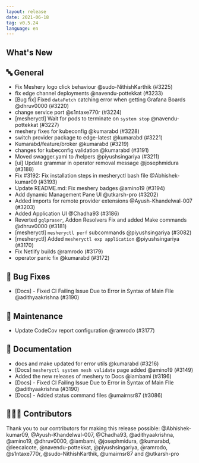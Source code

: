 ```yaml
---
layout: release
date: 2021-06-18
tag: v0.5.24
language: en
---
```


## What's New
## 🔤 General
- Fix Meshery logo click behaviour @sudo-NithishKarthik (#3225)
- fix edge channel deployments @navendu-pottekkat (#3233)
- [Bug fix] Fixed `dataFetch` catching error when getting Grafana Boards @dhruv0000 (#3220)
- change service port @s1ntaxe770r (#3224)
- [mesheryctl] Wait for pods to terminate on `system stop` @navendu-pottekkat (#3227)
- meshery fixes for kubeconfig @kumarabd (#3228)
- switch provider package to edge-latest @kumarabd (#3221)
- Kumarabd/feature/broker @kumarabd (#3219)
- changes for kubeconfig validation @kumarabd (#3191)
- Moved swagger.yaml to /helpers @piyushsingariya (#3211)
- [ui] Update grammar in operator removal message @josephmidura (#3188)
- Fix #3192: Fix installation steps in mesheryctl bash file @Abhishek-kumar09 (#3193)
- Update README.md: Fix meshery badges @amino19 (#3194)
- Add dynamic Management Pane UI @utkarsh-pro (#3202)
- Added imports for remote provider extensions @Ayush-Khandelwal-007 (#3203)
- Added Application UI @Chadha93 (#3186)
- Reverted `gqlpraser`, Addon Resolvers Fix and added Make commands @dhruv0000 (#3181)
- [mesheryctl] `mesheryctl perf` subcommands @piyushsingariya (#3082)
- [mesheryctl] Added `mesheryctl exp application` @piyushsingariya (#3170)
- Fix Netlify builds @ramrodo (#3179)
- operator panic fix @kumarabd (#3172)

## 🐛 Bug Fixes

- [Docs] - Fixed CI Failing Issue Due to Error in Syntax of Main FIle @adithyaakrishna (#3190)

## 🧰 Maintenance

- Update CodeCov report configuration @ramrodo (#3177)

## 📖 Documentation

- docs and make updated for error utils @kumarabd (#3216)
- [Docs] `mesheryctl system mesh validate` page added @amino19 (#3149)
- Added the new releases of meshery to Docs @iambami (#3196)
- [Docs] - Fixed CI Failing Issue Due to Error in Syntax of Main FIle @adithyaakrishna (#3190)
- [Docs] - Added status command files @umairnsr87 (#3086)

## 👨🏽‍💻 Contributors

Thank you to our contributors for making this release possible:
@Abhishek-kumar09, @Ayush-Khandelwal-007, @Chadha93, @adithyaakrishna, @amino19, @dhruv0000, @iambami, @josephmidura, @kumarabd, @leecalcote, @navendu-pottekkat, @piyushsingariya, @ramrodo, @s1ntaxe770r, @sudo-NithishKarthik, @umairnsr87 and @utkarsh-pro
